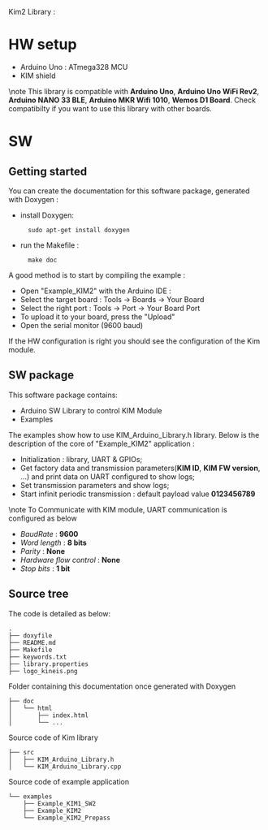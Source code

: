 Kim2 Library :
# HW setup

* Arduino Uno : ATmega328 MCU
* KIM shield


\note 
This library is compatible with **Arduino Uno**, **Arduino Uno WiFi Rev2**, **Arduino NANO 33 BLE**, **Arduino MKR Wifi 1010**, **Wemos D1 Board**.
Check compatibilty if you want to use this library with other boards.

# SW

## Getting started

You can create the documentation for this software package, generated with Doxygen : 

* install Doxygen:
  ````
    sudo apt-get install doxygen
  ````
* run the Makefile :
  ````
    make doc
  ````
  
A good method is to start by compiling the example : 

* Open "Example_KIM2" with the Arduino IDE :
* Select the target board : Tools -> Boards -> Your Board
* Select the right port : Tools -> Port -> Your Board Port
* To upload it to your board, press the "Upload"
* Open the serial monitor (9600 baud)

If the HW configuration is right you should see the configuration of the Kim module.

## SW package

This software package contains:
* Arduino SW Library to control KIM Module
* Examples

The examples show how to use KIM_Arduino_Library.h library.
Below is the description of the core of "Example_KIM2" application : 
* Initialization : library, UART & GPIOs;
* Get factory data and transmission parameters(**KIM ID**, **KIM FW version**, ...) 
and print data on UART configured to show logs;
* Set transmission parameters and show logs;
* Start infinit periodic transmission : default payload value **0123456789**

\note 
To Communicate with KIM module, UART communication is configured as below 
* *BaudRate* : **9600**
* *Word length* : **8 bits**
* *Parity* : **None**
* *Hardware flow control* : **None**
* *Stop bits* : **1 bit**


## Source tree

The code is detailed as below:

````
.
├── doxyfile
├── README.md
├── Makefile
├── keywords.txt
├── library.properties
├── logo_kineis.png
````
 Folder containing this documentation once generated with Doxygen
````
├── doc
│   └── html
│       ├── index.html
│       └── ...
````
 Source code of Kim library
````
├── src
│   ├── KIM_Arduino_Library.h
│   └── KIM_Arduino_Library.cpp
````
 Source code of example application
````
└── examples
    ├── Example_KIM1_SW2
    ├── Example_KIM2
    └── Example_KIM2_Prepass
````